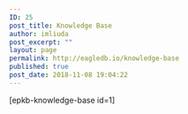 ```yaml
---
ID: 25
post_title: Knowledge Base
author: imliuda
post_excerpt: ""
layout: page
permalink: http://eagledb.io/knowledge-base
published: true
post_date: 2018-11-08 19:04:22
---
```

[epkb-knowledge-base id=1]